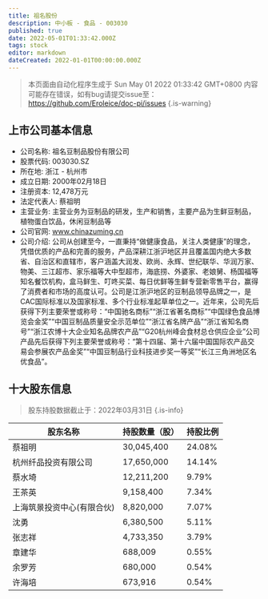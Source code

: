 ```yaml
---
title: 祖名股份
description: 中小板 - 食品 - 003030
published: true
date: 2022-05-01T01:33:42.000Z
tags: stock
editor: markdown
dateCreated: 2022-01-01T00:00:00.000Z
---
```


> 本页面由自动化程序生成于 Sun May 01 2022 01:33:42 GMT+0800
> 内容可能存在错误，如有bug请提交issue至：https://github.com/Eroleice/doc-pi/issues
{.is-warning}

## 上市公司基本信息
- 公司名称: 祖名豆制品股份有限公司
- 股票代码: 003030.SZ
- 所在地: 浙江 - 杭州市
- 成立日期: 2000年02月18日
- 注册资本: 12,478万元
- 法定代表人: 蔡祖明
- 主营业务: 主营业务为豆制品的研发，生产和销售，主要产品为生鲜豆制品，植物蛋白饮品，休闲豆制品等
- 公司官网: www.chinazuming.cn
- 公司介绍: 公司从创建至今，一直秉持“做健康食品，关注人类健康”的理念，凭借优质的产品和完善的服务，产品深耕江浙沪地区并且覆盖国内绝大多数省、自治区和直辖市，客户涵盖大润发、欧尚、永辉、世纪联华、华润万家、物美、三江超市、家乐福等大中型超市，海底捞、外婆家、老娘舅、杨国福等知名餐饮机构，盒马鲜生、叮咚买菜、每日优鲜等生鲜专营新零售平台，赢得了消费者和市场的高度认可。公司是江浙沪地区的豆制品领导品牌之一，是CAC国际标准以及国家标准、多个行业标准起草单位之一。近年来，公司先后获得下列主要荣誉或称号：“中国驰名商标”“浙江省著名商标”“中国绿色食品博览会金奖”“中国豆制品质量安全示范单位”“浙江省名牌产品”“浙江省知名商号”“浙江农博十大企业知名品牌农产品”“G20杭州峰会食材总仓供应企业”公司产品先后获得下列主要荣誉或称号：“第十四届、第十六届中国国际农产品交易会参展农产品金奖”“中国豆制品行业科技进步奖一等奖”“长江三角洲地区名优食品”。


## 十大股东信息
> 股东持股数据截止于：2022年03月31日
{.is-info}

| 股东名称 | 持股数量（股） | 持股比例 |
| --- | --- | --- |
| 蔡祖明 | 30,045,400 | 24.08% |
| 杭州纤品投资有限公司 | 17,650,000 | 14.14% |
| 蔡水埼 | 12,211,200 | 9.79% |
| 王茶英 | 9,158,400 | 7.34% |
| 上海筑景投资中心(有限合伙) | 8,820,000 | 7.07% |
| 沈勇 | 6,380,500 | 5.11% |
| 张志祥 | 4,733,350 | 3.79% |
| 章建华 | 688,009 | 0.55% |
| 余罗芳 | 680,000 | 0.54% |
| 许海培 | 673,916 | 0.54% |




